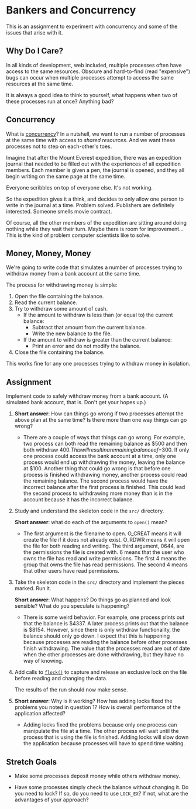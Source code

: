 # Bankers and Concurrency

This is an assignment to experiment with concurrency and some of the
issues that arise with it.

## Why Do I Care?

In all kinds of development, web included, multiple processes often have
access to the same resources. Obscure and hard-to-find (read
"expensive") bugs can occur when multiple processes attempt to access
the same resources at the same time.

It is always a good idea to think to yourself, what happens when two of
these processes run at once? Anything bad?

## Concurrency

What is
[concurrency](https://en.wikipedia.org/wiki/Concurrency_(computer_science))?
In a nutshell, we want to run a number of processes at the same time
with access to _shared resources_. And we want these processes not to
step on each-other's toes.

Imagine that after the Mount Everest expedition, there was an expedition
journal that needed to be filled out with the experiences of all
expedition members. Each member is given a pen, the journal is opened,
and they all begin writing on the same page at the same time.

Everyone scribbles on top of everyone else. It's not working.

So the expedition gives it a think, and decides to only allow one person
to write in the journal at a time. Problem solved. Publishers are
definitely interested. Someone smells movie contract.

Of course, all the other members of the expedition are sitting around
doing nothing while they wait their turn. Maybe there is room for
improvement... This is the kind of problem computer scientists like to
solve.

## Money, Money, Money

We're going to write code that simulates a number of processes trying to
withdraw money from a bank account at the same time.

The process for withdrawing money is simple:

1. Open the file containing the balance.
2. Read the current balance.
3. Try to withdraw some amount of cash.
   * If the amount to withdraw is less than (or equal to) the current
     balance:
       * Subtract that amount from the current balance.
	   * Write the new balance to the file.
   * If the amount to withdraw is greater than the current balance:
       * Print an error and do not modify the balance.
4. Close the file containing the balance.

This works fine for any one processes trying to withdraw money in isolation.


## Assignment

Implement code to safely withdraw money from a bank account. (A
simulated bank account, that is. Don't get your hopes up.)

1. **Short answer**: How can things go wrong if two processes attempt the
   above plan at the same time? Is there more than one way things can go
   wrong?
	 * There are a couple of ways that things can go wrong. For example,
	 two process can both read the remaining balance as $500 and then both withdraw
	 $400. This will result in a remaining balance of -$300. If only one process could
	 access the bank account at a time, only one process would end up withdrawing the money,
	 leaving the balance at $100. Another thing that could go wrong is that before
	 one process is finished withdrawing money, another process could read the remaining
	 balance. The second process would have the incorrect balance after the first process
	 is finished. This could lead the second process to withdrawing more money than is 
	 in the account because it has the incorrect balance.

2. Study and understand the skeleton code in the `src/` directory.

   **Short answer**: what do each of the arguments to `open()` mean?
	 * The first argument is the filename to open. O_CREAT means
	 it will create the file if it does not already exist. O_RDWR means 
	 it will open the file for both reading and writing. The third argument,
	 0644, are the permissions the file is created with. 6 means that the user
	 who owns the file has read and write permissions. The first 4 means the 
	 group that owns the file has read permissions. The second 4 means that 
	 other users have read permissions.

3. Take the skeleton code in the `src/` directory and implement the
   pieces marked. Run it.
   
   **Short answer**: What happens? Do things go as planned and look
   sensible? What do you speculate is happening?
	 * There is some weird behavior. For example, one process prints out
	 that the balance is $4337. A later process prints out that the balance
	 is $8154. However, since there is only withdraw functionality, the balance
	 should only go down. I expect that this is happening because processes are 
	 reading the balance before other processes finish withdrawing. The value 
	 that the processes read are out of date when the other processes are done
	 withdrawing, but they have no way of knowing. 

4. Add calls to [`flock()`](https://linux.die.net/man/2/flock) to
   capture and release an exclusive lock on the file before reading and
   changing the data.

   The results of the run should now make sense.
   
5. **Short answer**: Why is it working? How has adding locks fixed the
   problems you noted in question 1? How is overall performance of the
   application affected?
	 * Adding locks fixed the problems because only one process can manipulate
	 the file at a time. The other process will wait until the process that is 
	 using the file is finished. Adding locks will slow down the application because
	 processes will have to spend time waiting.  

## Stretch Goals

* Make some processes deposit money while others withdraw money.

* Have some processes simply check the balance without changing it. Do
  you need to lock? If so, do you need to use `LOCK_EX`? If not, what
  are the advantages of your approach?